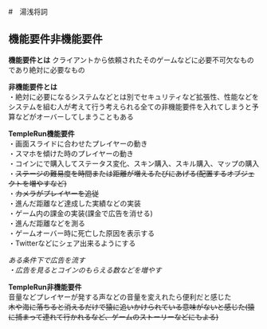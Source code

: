 #　湯浅将詞    

## 機能要件非機能要件
    
**機能要件とは**
クライアントから依頼されたそのゲームなどに必要不可欠なものであり絶対に必要なもの  
    
**非機能要件とは**    
・絶対に必要になるシステムなどとは別でセキュリティなど拡張性、性能などをシステムを組む人が考えて行う考えられる全ての非機能要件を入れてしまうと予算などがオーバーしてしまうこともある    


**TempleRun機能要件**    
・画面スライドに合わせたプレイヤーの動き    
・スマホを傾けた時のプレイヤーの動き    
・コインにで購入してステータス変化、スキン購入、スキル購入、マップの購入    
・~~ステージの難易度を時間または距離が増えるたびにあげる(配置するオブジェクトを増やすなど)~~    
・~~カメラがプレイヤーを追従~~    
・進んだ距離など達成した実績などの実装    
・ゲーム内の課金の実装(課金で広告を消せる)  
・進んだ距離などを測る    
・ゲームオーバー時に死亡した原因を表示する    
・Twitterなどにシェア出来るようにする    

*ある条件下で広告を流す    
・広告を見るとコインのもらえる数などを増やす*    

**TempleRun非機能要件**    
音量などプレイヤーが発する声などの音量を変えれたら便利だと感じた    
~~木や海に落ちると消えるだけで猿に追いかけられている意味がないと感じた(猿に捕まって連れて行かれるなど、ゲームのストーリーなどにもよる)~~    
